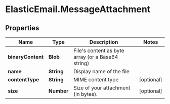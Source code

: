 # ElasticEmail.MessageAttachment

## Properties

Name | Type | Description | Notes
------------ | ------------- | ------------- | -------------
**binaryContent** | **Blob** | File&#39;s content as byte array (or a Base64 string) | 
**name** | **String** | Display name of the file | 
**contentType** | **String** | MIME content type | [optional] 
**size** | **Number** | Size of your attachment (in bytes). | [optional] 


